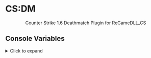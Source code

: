 # CS:DM

<p align="center">Counter Strike 1.6 Deathmatch Plugin for ReGameDLL_CS</p>

## Console Variables
<details>
  <summary>Click to expand</summary>

| Variable Name       | Default | Description                                                              |
|---------------------|:-------:|--------------------------------------------------------------------------|
| csdm_active         |    1    | Change variable to enable / disable CS:DM  <br>`0` Disable<br>`1` Enable        |
| csdm_hide_kill_feed |    0    | Hide other players kill fead and show only yours  <br>`0` Disable<br>`1` Enable |
| csdm_hit_indicator  |    0    | Indicate when player hit someone on screen <br><br>`0` Disable<br>`1` Show Dot (*)<br>`2` Show crosshair indicator (>      <)<br>`3` Show damage (Show damage on screen)<br>`4` Show hitbox (Head, Chest, Stomach etc.)                                                                     |
| csdm_hs_only_mode   |    0    | Only accept hits at head on players  <br>`0` Disable<br>`1` Enable        |
| csdm_hud_kd_ratio   |    1    | Show kill / death ratio, nd headshot percentage in hud message <br>`0` Disable<br>`1` Enable |
| csdm_kill_fade      |    2    | Fade screen after a kill <br>`0` Disable<br>`1` Enable<br>`2` For headshots only |
| csdm_kill_hp        |    15   | Health healed after a normal kill <br>`0` Disable<br>`value` HP to restore |
| csdm_kill_hp_hs     |    40   | Health healed after a headshot kill <br>`0` Disable<br>`value` HP to restore |
| csdm_kill_repair_armor | 1    | Armor restore after a kill <br>`0` Disable<br>`1` Enable<br>`2` For headshots only |
| csdm_kill_hp_msg | 1 | Display amount of health healed after a kill <br>`0` Disable<br>`1` Enable |
| csdm_kill_sound  | 0 | Enable kill sound <br>`0` Disable<br>`1` Enable<br>`2` For headshots only |
| csdm_money_as_frags | 0 | Show frags number in money <br>`0` Disable<br>`1` Enable |
| csdm_spawn_edit_admin | "" | CSDM spawn editor access, put here SteamID of who is allowed to edit spawns |
</details>
